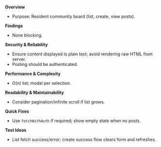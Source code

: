 **Overview**
- Purpose: Resident community board (list, create, view posts).

**Findings**
- None blocking.

**Security & Reliability**
- Ensure content displayed is plain text; avoid rendering raw HTML from server.
- Posting should be authenticated.

**Performance & Complexity**
- O(n) list; modal per selection.

**Readability & Maintainability**
- Consider pagination/infinite scroll if list grows.

**Quick Fixes**
- Use `fetchWithAuth` if required; show empty state when no posts.

**Test Ideas**
- List fetch success/error; create success flow clears form and refreshes.

